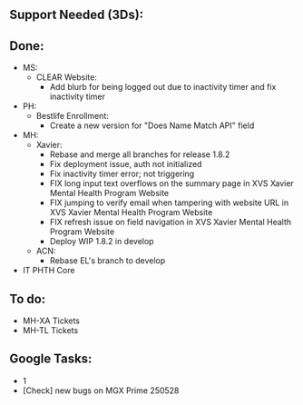## Support Needed (3Ds):
## Done:
  - MS:
    - CLEAR Website:
      - Add blurb for being logged out due to inactivity timer and fix inactivity timer
  - PH:
    - Bestlife Enrollment:
      - Create a new version for "Does Name Match API" field
  - MH:
    - Xavier:
      - Rebase and merge all branches for release 1.8.2
      - Fix deployment issue, auth not initialized
      - Fix inactivity timer error; not triggering
      - FIX long input text overflows on the summary page in XVS Xavier Mental Health Program Website
      - FIX jumping to verify email when tampering with website URL in XVS Xavier Mental Health Program Website
      - FIX refresh issue on field navigation in XVS Xavier Mental Health Program Website
      - Deploy WIP 1.8.2 in develop
    - ACN:
      - Rebase EL's branch to develop
  - IT PHTH Core
## To do:
  - MH-XA Tickets
  - MH-TL Tickets
## Google Tasks:
  - 1
  - [Check] new bugs on MGX Prime 250528
